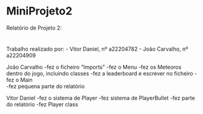 # MiniProjeto2

Relatório de Projeto 2:














#
Trabalho realizado por:
    - Vitor Daniel, nº a22204782
    - João Carvalho, nº a22204909


João Carvalho
    -fez o ficheiro "Imports"
    -fez o Menu 
    -fez os Meteoros dentro do jogo, incluindo classes
    -fez a leaderboard e escrever no ficheiro
    -fez o Main   
    -fez pequena parte do relatório

Vitor Daniel
    -fez o sistema de Player
    -fez sistema de PlayerBullet
    -fez parte do relatório
    -fez Player class   
